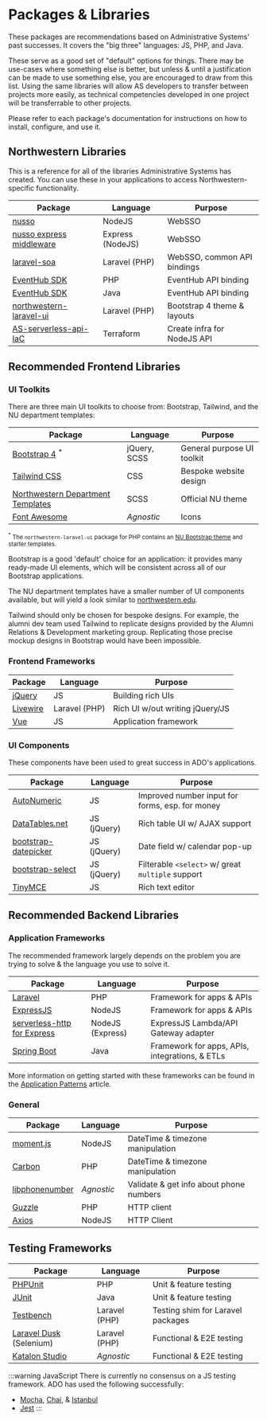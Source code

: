 # Packages & Libraries
These packages are recommendations based on Administrative Systems' past successes. It covers the "big three" languages: JS, PHP, and Java.

These serve as a good set of "default" options for things. There may be use-cases where something else is better, but unless & until a justification can be made to use something else, you are encouraged to draw from this list. Using the same libraries will allow AS developers to transfer between projects more easily, as technical competencies developed in one project will be transferrable to other projects.

Please refer to each package's documentation for instructions on how to install, configure, and use it.

## Northwestern Libraries
This is a reference for all of the libraries Administrative Systems has created. You can use these in your applications to access Northwestern-specific functionality.

| Package                                                                                                | Language         | Purpose                     | 
|--------------------------------------------------------------------------------------------------------|------------------|-----------------------------| 
| [nusso](https://github.com/NIT-Administrative-Systems/nusso-node)                                      | NodeJS           | WebSSO                      | 
| [nusso express middleware](https://github.com/NIT-Administrative-Systems/ADO-SSO-node-express-example) | Express (NodeJS) | WebSSO                      | 
| [laravel-soa](https://nit-administrative-systems.github.io/SysDev-laravel-soa/)                        | Laravel (PHP)    | WebSSO, common API bindings | 
| [EventHub SDK](https://github.com/NIT-Administrative-Systems/SysDev-EventHub-PHP-SDK)                  | PHP              | EventHub API binding        | 
| [EventHub SDK](https://github.com/NIT-Administrative-Systems/ia-EventHub-Library)                      | Java             | EventHub API binding        | 
| [northwestern-laravel-ui](https://nit-administrative-systems.github.io/northwestern-laravel-ui)        | Laravel (PHP)    | Bootstrap 4 theme & layouts |
| [AS-serverless-api-IaC](https://github.com/NIT-Administrative-Systems/AS-serverless-api-IaC)           | Terraform        | Create infra for NodeJS API |

## Recommended Frontend Libraries
### UI Toolkits
There are three main UI toolkits to choose from: Bootstrap, Tailwind, and the NU department templates:

| Package                                                                                                | Language         | Purpose                         | 
|--------------------------------------------------------------------------------------------------------|------------------|---------------------------------| 
| [Bootstrap 4](https://getbootstrap.com/) <sup>*</sup>                                                  | jQuery, SCSS     | General purpose UI toolkit      |
| [Tailwind CSS](https://tailwindcss.com/)                                                               | CSS              | Bespoke website design          |
| [Northwestern Department Templates](https://www.northwestern.edu/templates/v3/)                        | SCSS             | Official NU theme               |
| [Font Awesome](https://fontawesome.com/)                                                               | *Agnostic*       | Icons                           |

<small><sup>*</sup> The `northwestern-laravel-ui` package for PHP contains an [NU Bootstrap theme](https://github.com/NIT-Administrative-Systems/northwestern-laravel-ui/tree/develop/src/Presets/northwestern-stubs) and starter templates.</small>

Bootstrap is a good 'default' choice for an application: it provides many ready-made UI elements, which will be consistent across all of our Bootstrap applications. 

The NU department templates have a smaller number of UI components available, but will yield a look similar to [northwestern.edu](https://northwestern.edu). 

Tailwind should only be chosen for bespoke designs. For example, the alumni dev team used Tailwind to replicate designs provided by the Alumni Relations & Development marketing group. Replicating those precise mockup designs in Bootstrap would have been impossible.

### Frontend Frameworks

| Package                                                                                                | Language         | Purpose                         | 
|--------------------------------------------------------------------------------------------------------|------------------|---------------------------------| 
| [jQuery](https://jquery.com/)                                                                          | JS               | Building rich UIs               |
| [Livewire](https://laravel-livewire.com/)                                                              | Laravel (PHP)    | Rich UI w/out writing jQuery/JS |
| [Vue](https://vuejs.org/)                                                                              | JS               | Application framework           |

### UI Components
These components have been used to great success in ADO's applications.

| Package                                                                                                | Language         | Purpose                                           | 
|--------------------------------------------------------------------------------------------------------|------------------|---------------------------------------------------| 
| [AutoNumeric](http://autonumeric.org/)                                                                 | JS               | Improved number input for forms, esp. for money   |
| [DataTables.net](https://datatables.net/)                                                              | JS (jQuery)      | Rich table UI w/ AJAX support                     |
| [bootstrap-datepicker](https://bootstrap-datepicker.readthedocs.io/en/latest/)                       | JS (jQuery)      | Date field w/ calendar pop-up                     |
| [bootstrap-select](https://developer.snapappointments.com/bootstrap-select/)                         | JS (jQuery)      | Filterable `<select>` w/ great `multiple` support |
| [TinyMCE](https://www.tiny.cloud/)                                                                     | JS               | Rich text editor                                  |

## Recommended Backend Libraries
### Application Frameworks
The recommended framework largely depends on the problem you are trying to solve & the language you use to solve it.

| Package                                                                                                | Language         | Purpose                                           | 
|--------------------------------------------------------------------------------------------------------|------------------|---------------------------------------------------| 
| [Laravel](https://laravel.com/)                                                                        | PHP              | Framework for apps & APIs                         |
| [ExpressJS](https://expressjs.com/)                                                                    | NodeJS           | Framework for apps & APIs                         |
| [serverless-http for Express](https://github.com/dougmoscrop/serverless-http)                        | NodeJS (Express) | ExpressJS Lambda/API Gateway adapter              |
| [Spring Boot](https://spring.io/projects/spring-boot)                                                  | Java             | Framework for apps, APIs, integrations, & ETLs    |

More information on getting started with these frameworks can be found in the [Application Patterns](./app-patterns.md) article.

### General
| Package                                                                                                | Language         | Purpose                                           | 
|--------------------------------------------------------------------------------------------------------|------------------|---------------------------------------------------| 
| [moment.js](https://momentjs.com/)                                                                     | NodeJS           | DateTime & timezone manipulation                  |
| [Carbon](https://carbon.nesbot.com/docs/)                                                              | PHP              | DateTime & timezone manipulation                  |
| [libphonenumber](https://github.com/google/libphonenumber#third-party-ports)                           | *Agnostic*       | Validate & get info about phone numbers           |
| [Guzzle](https://docs.guzzlephp.org/en/stable/)                                                        | PHP              | HTTP client                                       |
| [Axios](https://github.com/axios/axios)                                                                | NodeJS           | HTTP Client                                       |


## Testing Frameworks
| Package                                                                                                | Language         | Purpose                                           | 
|--------------------------------------------------------------------------------------------------------|------------------|---------------------------------------------------| 
| [PHPUnit](https://phpunit.de/)                                                                         | PHP              | Unit & feature testing                            |
| [JUnit](https://junit.org/)                                                                            | Java             | Unit & feature testing                            |
| [Testbench](https://github.com/orchestral/testbench)                                                   | Laravel (PHP)    | Testing shim for Laravel packages                 |
| [Laravel Dusk](https://laravel.com/docs/8.x/dusk) (Selenium)                                           | Laravel (PHP)    | Functional & E2E testing                          |
| [Katalon Studio](https://www.katalon.com/katalon-studio/)                                              | *Agnostic*       | Functional & E2E testing                          |

:::warning JavaScript
There is currently no consensus on a JS testing framework. ADO has used the following successfully:

- [Mocha](https://mochajs.org/), [Chai](https://www.chaijs.com/), & [Istanbul](https://istanbul.js.org/)
- [Jest](https://jestjs.io/)
:::
